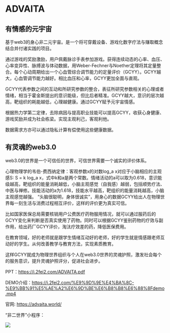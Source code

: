 # ADVAITA

## 有情感的元宇宙

基于web3的身心非二元宇宙。是一个将可穿戴设备、游戏化数字疗法与赚取概念结合并付诸实践的项目。

通过游戏的奖励激励，用户佩戴脉诊手表参加游戏。获得连续动态的心率、血压、心率变异性、脉搏波与体动数据，用Weber-Fechner与Noether定理将其定量整合。每个心动周期给出一个心血管综合调节能力的定量评价（GCYY）。GCYY越大，心血管调节能力越好。相比血压和心率，GCYY更加全面与直观。

GCYY代表参数之间的互动和所研究参数的整合，表征所研究参数相关的心理或者情绪，相当于霍金斯提出的意识能级，但比后者精准。GCYY越大，意识的层次越高，靶组织的耗能越低，心理越健康。通过GCYY赋予元宇宙情感。

根据热力学第二定律，去除病因与提高职业技能可以提高GCYY，收获心身健康、游戏奖励并成为社会栋梁。实现主观利己，客观利他。

数据需求方亦可以通过隐私计算有偿使用这些健康数据。

## 有灵魂的web3.0

web3.0的世界是一个可信任的世界，可信世界需要一个诚实的评价体系。

心理物理学的韦伯-费西纳定律：客观参数x的对数log_a x对应于小脑相应的主观感S: S = k log_a x，式中k和a是两个常数。情绪活动的a可以取为0.618，意识能级越高，靶组织的能量消耗越低，小脑主观感觉（自我感）越弱，包括顺势疗法、中医与禅修。技能活动的a为1.618，技能水平越高，靶组织的能量消耗越高，小脑主观感觉越强。 
“头脑很聪明，身体很诚实”，用身心的数据GCYY给出人在物理世界每一刻生活与消费过程相互评价，这样的评价更为真实可信。

比如国家医保总局需要核销用户公费医疗药物服用情况，就可以通过服药后的GCYY变化来判断是否真实使用了药物。同时可以根据GCYY鉴别药物的疗效与副作用，给出药厂GCYY评价，淘汰疗效差的药，降低医保费用。

在教育领域，好的老师就是跟学生情绪互动好的老师，好的学生就是情感跟老师互动好的学生。从何改善教学与教育方法，实现素质教育。

这样GCYY就成为物理世界组织与个人在web3.0世界的灵魂护照，激发社会每个的服务意识，提升灵魂护照评分，促进社会进步。

PPT：https://i.2fei2.com/ADVAITA.pdf

DEMO介绍：https://i.2fei2.com/%E9%9D%9E%E4%BA%8C-%E9%BB%91%E5%AE%A2%E6%9D%BE%E6%B8%B8%E6%88%8Fdemo.mp4

官网: https://advaita.world/

“非二世界”小程序：

![](https://i.2fei2.com/poster/slide/2022-06-13/10:20:10/62a69eda512c7.jpg)
